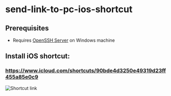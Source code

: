 # send-link-to-pc-ios-shortcut

## Prerequisites
- Requires [OpenSSH Server](https://docs.microsoft.com/en-us/windows-server/administration/openssh/openssh_install_firstuse#install-openssh-using-windows-settings) on Windows machine

## Install iOS shortcut:
### https://www.icloud.com/shortcuts/90bde4d3250e49319d23ff455a85e0c9

![Shortcut link](https://raw.githubusercontent.com/vmullassery/send-link-to-pc-ios-shortcut/main/qr-code.png)
